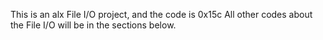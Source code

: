 This is an alx File I/O project, and the code is 0x15c
All other codes about the File I/O will be in the sections below.
